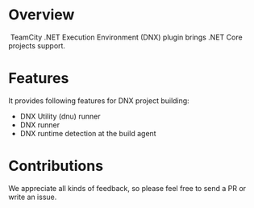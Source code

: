 # Overview

<a href="https://teamcity.jetbrains.com/viewType.html?buildTypeId=TeamCityDnxPluginBuild&guest=1"><img src="https://teamcity.jetbrains.com/app/rest/builds/buildType:(id:TeamCityDnxPluginBuild)/statusIcon" alt=""/></a>
TeamCity .NET Execution Environment (DNX) plugin brings .NET Core projects support.

# Features

It provides following features for DNX project building:
* DNX Utility (dnu) runner
* DNX runner
* DNX runtime detection at the build agent

# Contributions

We appreciate all kinds of feedback, so please feel free to send a PR or write an issue.
